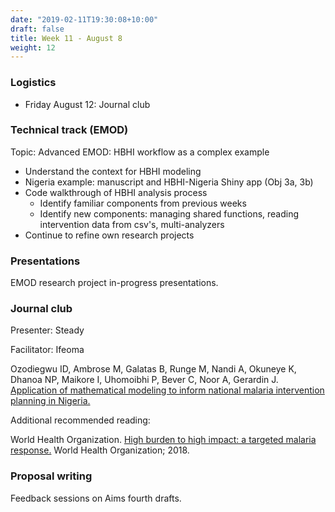 ```yaml
---
date: "2019-02-11T19:30:08+10:00"
draft: false
title: Week 11 - August 8
weight: 12
---
```


<!--more-->

### Logistics

- Friday August 12: Journal club

### Technical track (EMOD)

Topic: Advanced EMOD: HBHI workflow as a complex example

- Understand the context for HBHI modeling
- Nigeria example: manuscript and HBHI-Nigeria Shiny app (Obj 3a, 3b)
- Code walkthrough of HBHI analysis process
    + Identify familiar components from previous weeks
    + Identify new components: managing shared functions, reading intervention data from csv's, multi-analyzers
- Continue to refine own research projects

### Presentations

EMOD research project in-progress presentations.

### Journal club

Presenter: Steady

Facilitator: Ifeoma

Ozodiegwu ID, Ambrose M, Galatas B, Runge M, Nandi A, Okuneye K, Dhanoa NP, Maikore I, Uhomoibhi P, Bever C, Noor A, Gerardin J.
[Application of mathematical modeling to inform national malaria intervention planning in Nigeria.](https://northwestern.box.com/s/1esdm0mwqmdqxrtu6ct1mduxyfef50x7)

Additional recommended reading:

World Health Organization. [High burden to high impact: a targeted malaria response.](https://apps.who.int/iris/bitstream/handle/10665/275868/WHO-CDS-GMP-2018.25-eng.pdf) World Health Organization; 2018.


### Proposal writing

Feedback sessions on Aims fourth drafts.